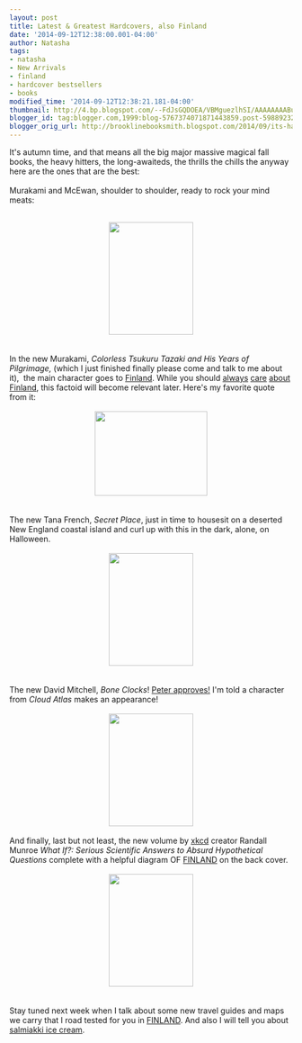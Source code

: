 ```yaml
---
layout: post
title: Latest & Greatest Hardcovers, also Finland
date: '2014-09-12T12:38:00.001-04:00'
author: Natasha
tags:
- natasha
- New Arrivals
- finland
- hardcover bestsellers
- books
modified_time: '2014-09-12T12:38:21.181-04:00'
thumbnail: http://4.bp.blogspot.com/--FdJsGQDOEA/VBMguezlhSI/AAAAAAAABu4/ANXEIUCiX1g/s72-c/Photo%2BSep%2B12%2C%2B12%2B06%2B50.jpg
blogger_id: tag:blogger.com,1999:blog-5767374071871443859.post-5988923233620473382
blogger_orig_url: http://brooklinebooksmith.blogspot.com/2014/09/its-hard-out-here-for-wimp.html
---
```


It's autumn time, and that means all the big major massive magical fall books, the heavy hitters, the long-awaiteds, the thrills the chills the anyway here are the ones that are the best:<br /><br />Murakami and McEwan, shoulder to shoulder, ready to rock your mind meats:<br /><br /><div class="separator" style="clear: both; text-align: center;"><a href="http://4.bp.blogspot.com/--FdJsGQDOEA/VBMguezlhSI/AAAAAAAABu4/ANXEIUCiX1g/s1600/Photo%2BSep%2B12%2C%2B12%2B06%2B50.jpg" imageanchor="1" style="margin-left: 1em; margin-right: 1em;"><img border="0" src="http://4.bp.blogspot.com/--FdJsGQDOEA/VBMguezlhSI/AAAAAAAABu4/ANXEIUCiX1g/s1600/Photo%2BSep%2B12%2C%2B12%2B06%2B50.jpg" height="200" width="150" /></a></div><br /><br />In the new Murakami, <i>Colorless Tsukuru Tazaki and His Years of Pilgrimage,</i> (which I just finished finally please come and talk to me about it), &nbsp;the main character goes to <a href="http://brooklinebooksmith.blogspot.com/2012/11/epic-night-of-epic-proportions.html">Finland</a>. While you should <a href="http://www.brooklinebooksmith-shop.com/book/9780143117926">always</a> <a href="http://www.brooklinebooksmith-shop.com/book/9781847671813">care</a> <a href="http://www.brooklinebooksmith-shop.com/book/9781770461710">about</a> <a href="http://brooklinebooksmith-shop.com/natasha">Finland</a>, this factoid will become relevant later. Here's my favorite quote from it:<br /><br /><div class="separator" style="clear: both; text-align: center;"><a href="http://3.bp.blogspot.com/-FdXYVXAcopM/VBMg--uEkbI/AAAAAAAABvI/TiIdQIV5Ur8/s1600/Photo%2BSep%2B09%2C%2B11%2B54%2B54.jpg" imageanchor="1" style="margin-left: 1em; margin-right: 1em;"><img border="0" src="http://3.bp.blogspot.com/-FdXYVXAcopM/VBMg--uEkbI/AAAAAAAABvI/TiIdQIV5Ur8/s1600/Photo%2BSep%2B09%2C%2B11%2B54%2B54.jpg" height="150" width="200" /></a></div><br /><br />The new Tana French,&nbsp;<i>Secret Place</i>, just in time to housesit on a deserted New England coastal island and curl up with this in the dark, alone, on Halloween.<br /><br /><div class="separator" style="clear: both; text-align: center;"><a href="http://4.bp.blogspot.com/-lm6ZxUNdGPs/VBMhG41TlJI/AAAAAAAABvQ/icFkXi8WNPQ/s1600/Photo%2BSep%2B12%2C%2B12%2B06%2B40.jpg" imageanchor="1" style="margin-left: 1em; margin-right: 1em;"><img border="0" src="http://4.bp.blogspot.com/-lm6ZxUNdGPs/VBMhG41TlJI/AAAAAAAABvQ/icFkXi8WNPQ/s1600/Photo%2BSep%2B12%2C%2B12%2B06%2B40.jpg" height="200" width="150" /></a></div><br /><br />The new David Mitchell, <i>Bone Clocks</i>! <a href="http://brooklinebooksmith-shop.com/peter">Peter approves!</a>&nbsp;I'm told a character from <i>Cloud Atlas</i> makes an appearance!<br /><br /><div class="separator" style="clear: both; text-align: center;"><a href="http://3.bp.blogspot.com/-PC-R7BkGzxo/VBMg2Pq5grI/AAAAAAAABvA/y4TMSTxmTEM/s1600/Photo%2BSep%2B12%2C%2B12%2B06%2B37.jpg" imageanchor="1" style="margin-left: 1em; margin-right: 1em;"><img border="0" src="http://3.bp.blogspot.com/-PC-R7BkGzxo/VBMg2Pq5grI/AAAAAAAABvA/y4TMSTxmTEM/s1600/Photo%2BSep%2B12%2C%2B12%2B06%2B37.jpg" height="200" width="150" /></a></div><div class="separator" style="clear: both; text-align: center;"><br /></div>And finally, last but not least, the new volume by <a href="http://xkcd.com/">xkcd</a> creator Randall Munroe <i>What If?: Serious Scientific Answers to Absurd Hypothetical Questions </i>complete with a helpful diagram OF <a href="http://buchmesse.de/en/guestofhonour/">FINLAND</a> on the back cover.<br /><br /><div class="separator" style="clear: both; text-align: center;"><a href="http://1.bp.blogspot.com/-0M4gTVY8G1w/VBMhQIp9xbI/AAAAAAAABvY/V39J3ohUuuw/s1600/Photo%2BSep%2B12%2C%2B12%2B07%2B08.jpg" imageanchor="1" style="margin-left: 1em; margin-right: 1em;"><img border="0" src="http://1.bp.blogspot.com/-0M4gTVY8G1w/VBMhQIp9xbI/AAAAAAAABvY/V39J3ohUuuw/s1600/Photo%2BSep%2B12%2C%2B12%2B07%2B08.jpg" height="200" width="150" /></a></div><br /><br />Stay tuned next week when I talk about some new travel guides and maps we carry that I road tested for you in <a href="http://www.brooklinebooksmith-shop.com/book/9781476775364">FINLAND</a>. And also I will tell you about <a href="https://www.youtube.com/watch?v=nJBBakWOeEQ">salmiakki ice cream</a>.